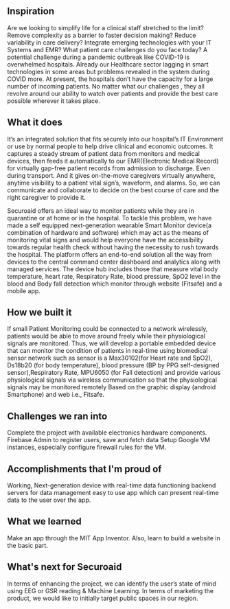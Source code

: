 ## Inspiration
 Are we looking to simplify life for a clinical staff stretched to the limit? Remove complexity as a barrier to faster decision making? Reduce variability in care delivery? Integrate emerging technologies with your IT Systems and EMR?  What patient care challenges do you face today? A potential challenge during a pandemic outbreak like COVID-19 is overwhelmed hospitals. Already our Healthcare sector lagging in smart technologies in some areas but problems revealed in the system during COVID more. At present, the hospitals don’t have the capacity for a large number of incoming patients. No matter what our challenges , they all revolve around our ability to watch over patients and provide the best care possible wherever it takes place. 

## What it does
It’s an integrated solution that fits securely into our hospital’s IT Environment or use by normal people to help drive clinical and economic outcomes. It captures a steady stream of patient data from monitors and medical devices, then feeds it automatically to our EMR(Electronic Medical Record) for virtually gap-free patient records from admission to discharge. Even during transport. And it gives on-the-move caregivers virtually anywhere, anytime visibility to a patient vital sign’s, waveform, and alarms. So, we can communicate and collaborate to decide on the best course of care and the right caregiver to provide it.

Securoaid offers an ideal way to monitor patients while they are in quarantine or at home or in the hospital. To tackle this problem, we have made a self equipped next-generation wearable Smart Monitor device(a combination of hardware and software) which may act as the means of monitoring vital signs and would help everyone have the accessibility towards regular health check without having the necessity to rush towards the hospital. The platform offers an end-to-end solution all the way from devices to the central command center dashboard and analytics along with managed services. The device hub includes those that measure vital body temperature, heart rate, Respiratory Rate, blood pressure, SpO2 level in the blood and Body fall detection which monitor through website (Fitsafe) and a mobile 
app. 

## How we built it
If small Patient Monitoring could be connected to a network wirelessly, patients would be able to move around freely while their physiological signals are monitored. Thus, we will develop a portable embedded device that can monitor the condition of patients in real-time using biomedical sensor network such as sensor is a Max30102(for Heart rate and SpO2), Ds18b20 (for body temperature), blood pressure (BP by PPG self-designed sensor),Respiratory Rate, MPU6050 (for Fall detection)  and provide various physiological signals via wireless communication so that the physiological signals may be monitored remotely Based on the graphic display (android Smartphone) and web i.e., Fitsafe.

## Challenges we ran into
Complete the project with available electronics hardware components. Firebase Admin to register users, save and fetch data Setup Google VM instances, especially configure firewall rules for the VM.

## Accomplishments that I'm proud of
Working, Next-generation device with real-time data functioning backend servers for data management easy to use app which can present real-time data to the user over the app.

## What we learned
Make an app through the MIT App Inventor. Also, learn to build a website in the basic part.

## What's next for Securoaid
In terms of enhancing the project, we can identify the user’s state of mind using EEG or GSR reading & Machine Learning. In terms of marketing the product, we would like to initially target public spaces in our region.
